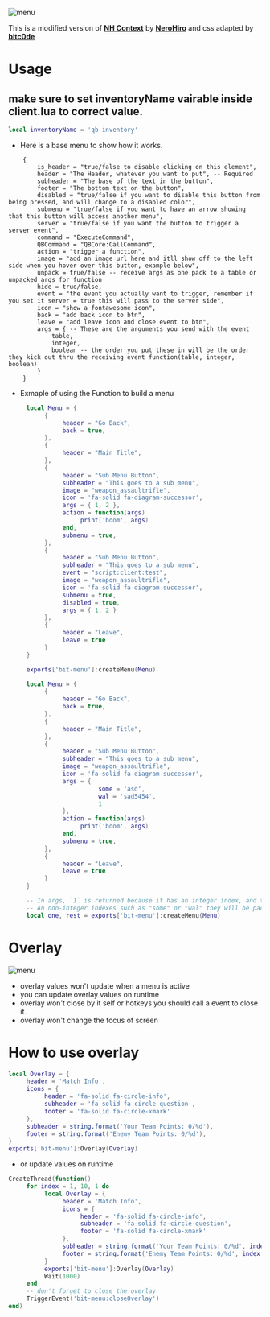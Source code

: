![menu](https://i.ibb.co/xF3H2w3/image.png)


This is a modified version of **[NH Context](https://github.com/nerohiro/nh-context)** by **[NeroHiro](https://github.com/nerohiro)** and css adapted by **[bitc0de](https://github.com/bitc0de)**

# Usage

## make sure to set inventoryName vairable inside client.lua to correct value.

```lua
local inventoryName = 'qb-inventory'
```

- Here is a base menu to show how it works.

```
    {
        is_header = "true/false to disable clicking on this element",
        header = "The Header, whatever you want to put", -- Required
        subheader = "The base of the text in the button",
        footer = "The bottom text on the button",
        disabled = "true/false if you want to disable this button from being pressed, and will change to a disabled color",
        submenu = "true/false if you want to have an arrow showing that this button will access another menu",
        server = "true/false if you want the button to trigger a server event",
        command = "ExecuteCommand",
        QBCommand = "QBCore:CallCommand",
        action = "trigger a function",
        image = "add an image url here and itll show off to the left side when you hover over this button, example below",
        unpack = true/false -- receive args as one pack to a table or unpacked args for function
        hide = true/false, 
        event = "the event you actually want to trigger, remember if you set it server = true this will pass to the server side",
        icon = "show a fontawesome icon",
        back = "add back icon to btn",
        leave = "add leave icon and close event to btn",
        args = { -- These are the arguments you send with the event
            table,
            integer,
            boolean -- the order you put these in will be the order they kick out thru the receiving event function(table, integer, boolean)
        }
    }
```

- Exmaple of using the Function to build a menu

```lua
     local Menu = {
          {
               header = "Go Back",
               back = true,
          },
          {
               header = "Main Title",
          },
          {
               header = "Sub Menu Button",
               subheader = "This goes to a sub menu",
               image = "weapon_assaultrifle",
               icon = 'fa-solid fa-diagram-successor',
               args = { 1, 2 },
               action = function(args)
                    print('boom', args)
               end,
               submenu = true,
          },
          {
               header = "Sub Menu Button",
               subheader = "This goes to a sub menu",
               event = "script:client:test",
               image = "weapon_assaultrifle",
               icon = 'fa-solid fa-diagram-successor',
               submenu = true,
               disabled = true,
               args = { 1, 2 }
          },
          {
               header = "Leave",
               leave = true
          }
     }

     exports['bit-menu']:createMenu(Menu)
```

```lua
     local Menu = {
          {
               header = "Go Back",
               back = true,
          },
          {
               header = "Main Title",
          },
          {
               header = "Sub Menu Button",
               subheader = "This goes to a sub menu",
               image = "weapon_assaultrifle",
               icon = 'fa-solid fa-diagram-successor',
               args = {
                         some = 'asd',
                         wal = 'sad5454',
                         1
               },
               action = function(args)
                    print('boom', args)
               end,
               submenu = true,
          },
          {
               header = "Leave",
               leave = true
          }
     }

     -- In args, `1` is returned because it has an integer index, and the rest of the data does not
     -- An non-integer indexes such as "some" or "wal" they will be packed into a table and returned last.
     local one, rest = exports['bit-menu']:createMenu(Menu)
```

# Overlay

![menu](https://raw.githubusercontent.com/swkeep/keep-menu/master/.github/images/overlay.jpg)

- overlay values won't update when a menu is active
- you can update overlay values on runtime
- overlay won't close by it self or hotkeys you should call a event to close it.
- overlay won't change the focus of screen

# How to use overlay

```lua
local Overlay = {
     header = 'Match Info',
     icons = {
          header = 'fa-solid fa-circle-info',
          subheader = 'fa-solid fa-circle-question',
          footer = 'fa-solid fa-circle-xmark'
     },
     subheader = string.format('Your Team Points: 0/%d'),
     footer = string.format('Enemy Team Points: 0/%d'),
}
exports['bit-menu']:Overlay(Overlay)
```

- or update values on runtime

```lua
CreateThread(function()
     for index = 1, 10, 1 do
          local Overlay = {
               header = 'Match Info',
               icons = {
                    header = 'fa-solid fa-circle-info',
                    subheader = 'fa-solid fa-circle-question',
                    footer = 'fa-solid fa-circle-xmark'
               },
               subheader = string.format('Your Team Points: 0/%d', index),
               footer = string.format('Enemy Team Points: 0/%d', index + 5),
          }
          exports['bit-menu']:Overlay(Overlay)
          Wait(1000)
     end
     -- don't forget to close the overlay
     TriggerEvent('bit-menu:closeOverlay')
end)
```
